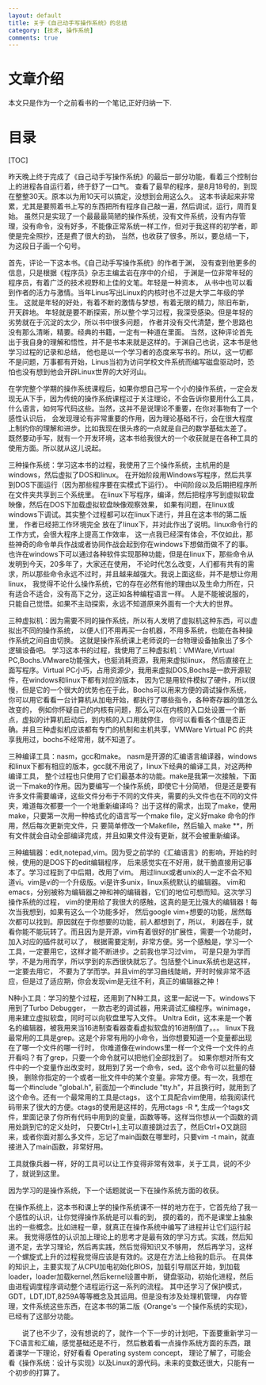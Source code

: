 ```yaml
---
layout: default
title: 关于《自己动手写操作系统》的总结
category: [技术, 操作系统]
comments: true
---
```


# 文章介绍
本文只是作为一个之前看书的一个笔记,正好归纳一下.







# 目录

[TOC]



昨天晚上终于完成了《自己动手写操作系统》的最后一部分功能，看着三个控制台上的进程各自运行着，终于舒了一口气。
查看了最早的程序，是8月18号的，到现在整整30天。原本以为用10天可以搞定，没想到会用这么久。
这本书读起来非常累，尤其是要照着书上写的东西把所有程序自己敲一遍，然后调试，运行，周而复始。
虽然只是实现了一个最最最简陋的操作系统，没有文件系统，没有内存管理，没有命令，没有好多，不能像正常系统一样工作，但对于我这样的初学者，即使是完全照抄，还是费了很大的劲，
当然，也收获了很多。所以，要总结一下，为这段日子画一个句号。


首先，评论一下这本书。《自己动手写操作系统》的作者于渊，
没有查到他更多的信息，只是根据《程序员》杂志主编孟岩在序中的介绍，
于渊是一位非常年轻的程序员，有着广泛的技术视野和上佳的文笔。年轻是一种资本，
从书中也可以看到作者的活力与激情。当年Linus写出Linux的内核时也不过是大学二年级的学生。
这就是年轻的好处，有着不断的激情与梦想，有着无限的精力，除旧布新，开天辟地。
年轻就是要不断探索，所以整个学习过程，我深受感染。但是年轻的劣势就在于沉淀的太少，所以书中很多问题，
作者并没有交代清楚，整个思路也没有那么清晰，精要。经典的书籍，一定有一种道在里面。
当然，这种评论首先出于我自身的理解和悟性，并不是书本来就是这样的。于渊自己也说，这本书是他学习过程的记录和总结，
他也是以一个学习者的态度来写书的。所以，这一切都不是问题，万事都有开始，Linus当初为访问学校文件系统而编写磁盘驱动时，恐怕也没有想到他会开辟Linux世界的大好河山。


在学完整个学期的操作系统课程后，如果你想自己写一个小的操作系统，一定会发现无从下手，因为传统的操作系统课程过于关注理论，不会告诉你要用什么工具，
什么语言，如何写代码这些。当然，这并不是说理论不重要，在你对事物有了一个感性认识后，
会发现理论有非常重要的作用，因为理论基础不行，会在很大程度上制约你的理解和进步。比如我现在很头疼的一点就是自己的数学基础太差了。
既然要动手写，就有一个开发环境，这本书给我很大的一个收获就是在各种工具的使用方面。所以就从这儿说起。


三种操作系统：学习这本书的过程，我使用了三个操作系统，主机用的是windows，然后虚拟了DOS和linux。
在开始阶段用Windows写程序，然后共享到DOS下面运行（因为那些程序要在实模式下运行）。
中间阶段以及后期把程序所在文件夹共享到三个系统里。
在linux下写程序，编译，然后把程序写到虚拟软盘映像，然后在DOS下加载虚拟软盘映像观察效果，
如果有问题，在linux或windows下调试。其实整个过程都可以在linux下进行，并且在这本书的第二版里，
作者已经把工作环境完全 放在了linux下，并对此作出了说明。linux命令行的工作方式，会很大程序上提高工作效率，
这一点我已经深有体会，不仅如此，那些神奇的命令单兵作战或者协同作战会起到你在windows下想做而做不了的事。
也许在windows下可以通过各种软件实现那种功能，但是在linux下，那些命令从发明到今天，20多年了，大家还在使用，
不论时代怎么改变，人们都有共有的需求，所以那些命令永远不过时，并且越来越强大。我说上面这些，并不是想让你用linux，
我觉得不论什么操作系统，它的存在必然有他的理由以及生命力所在，只有适合不适合，没有高下之分，这正如各种编程语言一样。
人是不能被说服的，只能自己觉悟。如果不主动探索，永远不知道原来外面有一个大大的世界。

三种虚拟机：因为需要不同的操作系统，所以有人发明了虚拟机这种东西，可以虚拟出不同的操作系统，
以便人们不用再买一台机器，不用多系统，也能在各种操作系统之间自由切换。
这就是操作系统课上老师说的一台物理设备抽象出了多个逻辑设备吧。
学习这本书的过程，我使用了三种虚拟机：VMWare,Virtual PC,Bochs.VMware功能强大，也挺消耗资源，我用来虚拟linux，
然后直接在上面写程序。Virtual PC小巧，占用资源少，我用来虚拟DOS,Bochs是一款开源软件，在windows和linux下都有对应的版本，
因为它是用软件模拟了硬件，所以很慢，但是它的一个很大的优势也在于此，Bochs可以用来方便的调试操作系统，
你可以用它看看一台计算机从加电开始，都执行了哪些指令，各种寄存器的值怎么改变的，
例如你怀疑自己的内核有问题，那么可以在内核的入口处设置一个断点，虚拟的计算机启动后，到内核的入口用就停住，
你可以看看各个值是否正确。并且三种虚拟机应该都有专门的机制和主机共享，VMWare Virtual PC 的共享我用过，bochs不经常用，就不知道了。


三种编译工具：nasm，gcc和make。
nasm是开源的汇编语言编译器，windows和linux下都有相应的版本，gcc就不用说了，linux下经典的编译工具，对这两种编译工具，
整个过程也只使用了它们最基本的功能。make是我第一次接触，下面说一下make的作用。因为要编写一个操作系统，即使它十分简陋，
但是还是要有许多文件需要编译，这些文件分布于不同的文件夹，需要的头文件也在不同的文件夹，难道每次都要一个一个地重新编译吗？
出于这样的需求，出现了make，使用make，只要第一次用一种格式化的语言写一个make file，定义好make 命令的作用，然后每次更新完文件，只
要简单修改一个Makefile，然后输入 make **，所有文件就会自动全部编译完成，并且如果文件没有更新，就不会被重新编译。


三种编辑器：edit,notepad,vim。因为受之前学的《汇编语言》的影响，开始的时候，使用的是DOS下的edit编辑程序，
后来感觉实在不好用，就干脆直接用记事本了。学习过程到了中后期，改用了vim。
用过linux或者unix的人一定不会不知道vi。vim是vi的一个升级版。vi是许多unix，linux系统默认的编辑器。
vim和emacs，分别被称为编辑器之神和神的编辑器，它们的地位可想而知。这次学习操作系统的过程，
vim的使用给了我很大的感触，这真的是无比强大的编辑器！每次当我想到，如果有这么一个功能多好，
然后google vim+想要的功能，居然每次都可以找到。原因就在于你想要的功能，前人都想到了，所以，
利器在手，就看你能不能玩转了。而且因为是开源，vim有着很好的扩展性，需要一个功能时，加入对应的插件就可以了，
根据需要定制，非常方便。另一个感触是，学习一个工具，一定要用它，这样才能不断进步。之前我也学习过vim，
可是只是为学而学，不是为用而学，所以学到的东西很快就忘了。包括整个Linux系统也是这样，一定要去用它，
不要为了学而学。并且vim的学习曲线陡峭，开时时候非常不适应，但是过了适应期，你会发现vim是无往不利，真正的编辑器之神！


N种小工具：学习的整个过程，还用到了N种工具，这里一起说一下。windows下用到了Turbo Debugger，
一款古老的调试器，用来调试汇编程序。winimage，用来建立虚拟软盘，同时可以向软盘里写入文件。
Unltra Edit，这本来是一个著名的编辑器，被我用来当16进制查看器查看虚拟软盘的16进制值了。。。
linux下我最常用的工具是grep。这是个非常有用的小命令，当你想要知道一个变量都出现在了哪一个文件的哪一行时，
你难道像在windows里一样一个文件一个文件的点开看吗？有了grep，只要一个命令就可以把他们全部找到了。
如果你想对所有文件中的一个变量作出改变时，就用到了另一个命令，sed。这个命令可以批量的替换，
删除你指定的一个或者一批文件中的某个变量。非常方便。有一次，我想在每一个#include "global.h",
前面加一个#include "tty.h"，并且换行时，就用到了这个命令。还有一个最常用的工具是ctags，
这个工具配合vim使用，给我阅读代码带来了很大的方便。ctags的使用是这样的，先用ctags -R *,
生成一个tags文件，里面记录了你所有代码中用到的变量，函数等等。这样当你想从一个函数的调用处跳到它的定义处时，
只要Ctrl+],主可以直接跳过去了，然后Ctrl+O又跳回来，或者你面对那么多文件，忘记了main函数在哪里时，只要vim -t main，就直接进入了main函数，非常好用。


工具就像兵器一样，好的工具可以让工作变得非常有效率，关于工具，说的不少了，就说到这里。


因为学习的是操作系统，下一个话题就说一下在操作系统方面的收获。


在操作系统上，这本书和课上学的操作系统课不一样的地方在于，它首先给了我一个感性的认识，让你觉得操作系统是可以看的到，
摸的着的，而不是课堂上抽象出的一些概念。比如进程一章，就真正在操作系统中编写了进程并让它们运行起来。
我觉得感性的认识加上理论上的思考才是最有效的学习方式。实践，然后知道不足，去学习理论，然后再实践，然后觉得知识又不够用，
然后再学习，这样一个螺旋式上升的过程我觉得应该是有效的。这是在方法上给我的启示。
在具体的知识上，主要实现了从CPU加电初始化BIOS，加载引导扇区开始，到加载loader，loader加载kernel,然后kernel设置中断，
键盘驱动，初始化进程，然后由进程调度程序调动整个进程运行这一系列的流程。
其中还学习了保护模式，GDT，LDT,IDT,8259A等等概念及其运用。但是没有涉及处理机管理，
内存管理，文件系统这些东西，在这本书的第二版《Orange's 一个操作系统的实现》，已经有了这部分功能。


　　说了也不少了，没有想说的了，就作一个下一步的计划吧，下面要重新学习一下C语言和汇编，感觉基础还是不行，
然后散着看一点操作系统方面的东西，跟着课学一下理论，好好看看 Operating system concept，
理论了解了，可能会看《操作系统：设计与实现》以及Linux的源代码。未来的变数还很大，只能有一个初步的打算了。
